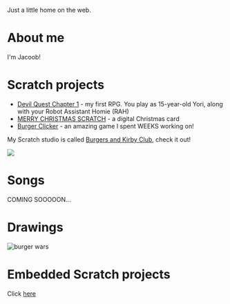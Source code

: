 Just a little home on the web.

# About me

I'm Jacoob!

# Scratch projects

- [Devil Quest Chapter 1](https://scratch.mit.edu/projects/355097652/) - my first RPG. You play as 15-year-old Yori, along with your Robot Assistant Homie (RAH)
- [MERRY CHRISTMAS SCRATCH](https://scratch.mit.edu/projects/350113988/) - a digital Christmas card
- [Burger Clicker](https://scratch.mit.edu/projects/355849341/) - an amazing game I spent WEEKS working on!

My Scratch studio is called [Burgers and Kirby Club](https://scratch.mit.edu/studios/25395189/), check it out!

![](burgers_and_kirby_club.png)

# Songs

COMING SOOOOON...

# Drawings

![burger wars](burger_wars.png "Crazy Burger Wars")

# Embedded Scratch projects

Click [here](scratch.html)
